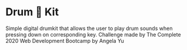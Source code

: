 # Drum 🥁 Kit

Simple digital drumkit that allows the user to play drum sounds when pressing down on corresponding key. Challenge made by The Complete 2020 Web Development Bootcamp by Angela Yu
